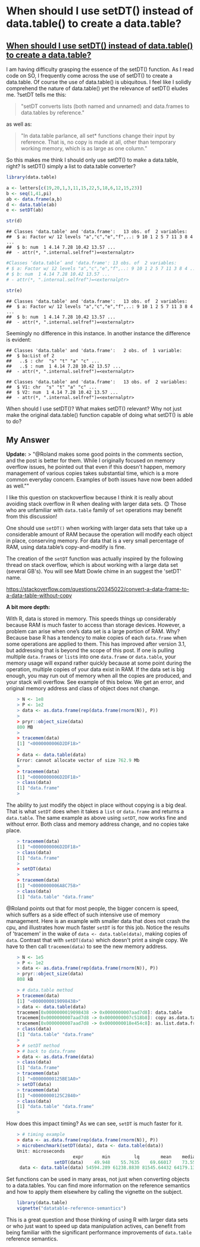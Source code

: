 When should I use setDT() instead of data.table() to create a data.table?
================

[When should I use setDT() instead of data.table() to create a data.table?](https://stackoverflow.com/questions/41917887/when-should-i-use-setdt-instead-of-data-table-to-create-a-data-table)
----------------------------------------------------------------------------------------------------------------------------------------------------------------------------------------------

I am having difficulty grasping the essence of the setDT() function. As I read code on SO, I frequently come across the use of setDT() to create a data.table. Of course the use of data.table() is ubiquitous. I feel like I solidly comprehend the nature of data.table() yet the relevance of setDT() eludes me. ?setDT tells me this:

> "setDT converts lists (both named and unnamed) and data.frames to data.tables by reference."

as well as:

> "In data.table parlance, all set\* functions change their input by reference. That is, no copy is made at all, other than temporary working memory, which is as large as one column."

So this makes me think I should only use setDT() to make a data.table, right? Is setDT() simply a list to data.table converter?

``` r
library(data.table)

a <- letters[c(19,20,1,3,11,15,22,5,18,6,12,15,23)]
b <- seq(1,41,pi)
ab <- data.frame(a,b)
d <- data.table(ab)
e <- setDT(ab)

str(d)
```

    ## Classes 'data.table' and 'data.frame':   13 obs. of  2 variables:
    ##  $ a: Factor w/ 12 levels "a","c","e","f",..: 9 10 1 2 5 7 11 3 8 4 ...
    ##  $ b: num  1 4.14 7.28 10.42 13.57 ...
    ##  - attr(*, ".internal.selfref")=<externalptr>

``` r
#Classes ‘data.table’ and 'data.frame': 13 obs. of  2 variables:
# $ a: Factor w/ 12 levels "a","c","e","f",..: 9 10 1 2 5 7 11 3 8 4 ...
# $ b: num  1 4.14 7.28 10.42 13.57 ...
# - attr(*, ".internal.selfref")=<externalptr>

str(e)
```

    ## Classes 'data.table' and 'data.frame':   13 obs. of  2 variables:
    ##  $ a: Factor w/ 12 levels "a","c","e","f",..: 9 10 1 2 5 7 11 3 8 4 ...
    ##  $ b: num  1 4.14 7.28 10.42 13.57 ...
    ##  - attr(*, ".internal.selfref")=<externalptr>

Seemingly no difference in this instance. In another instance the difference is evident:

    ## Classes 'data.table' and 'data.frame':   2 obs. of  1 variable:
    ##  $ ba:List of 2
    ##   ..$ : chr  "s" "t" "a" "c" ...
    ##   ..$ : num  1 4.14 7.28 10.42 13.57 ...
    ##  - attr(*, ".internal.selfref")=<externalptr>

    ## Classes 'data.table' and 'data.frame':   13 obs. of  2 variables:
    ##  $ V1: chr  "s" "t" "a" "c" ...
    ##  $ V2: num  1 4.14 7.28 10.42 13.57 ...
    ##  - attr(*, ".internal.selfref")=<externalptr>

When should I use setDT()? What makes setDT() relevant? Why not just make the original data.table() function capable of doing what setDT() is able to do?

My Answer
---------

**Update:** &gt; "@Roland makes some good points in the comments section, and the post is better for them. While I originally focused on memory overflow issues, he pointed out that even if this doesn't happen, memory management of various copies takes substantial time, which is a more common everyday concern. Examples of both issues have now been added as well.""

I like this question on stackoverflow because I think it is really about avoiding stack overflow in R when dealing with larger data sets. 😊 Those who are unfamiliar with `data.table` family of `set` operations may benefit from this discussion!

One should use `setDT()` when working with larger data sets that take up a considerable amount of RAM because the operation will modify each object in place, conserving memory. For data that is a very small percentage of RAM, using data.table’s copy-and-modify is fine.

The creation of the `setDT` function was actually inspired by the following thread on stack overflow, which is about working with a large data set (several GB's). You will see Matt Dowle chime in an suggest the 'setDT' name.

<https://stackoverflow.com/questions/20345022/convert-a-data-frame-to-a-data-table-without-copy>

**A bit more depth:**

With R, data is stored in memory. This speeds things up considerably because RAM is much faster to access than storage devices. However, a problem can arise when one’s data set is a large portion of RAM. Why? Because base R has a tendency to make copies of each `data.frame` when some operations are applied to them. This has improved after version 3.1, but addressing that is beyond the scope of this post. If one is pulling multiple `data.frame`s or `list`s into one `data.frame` or `data.table`, your memory usage will expand rather quickly because at some point during the operation, multiple copies of your data exist in RAM. If the data set is big enough, you may run out of memory when all the copies are produced, and your stack will overflow. See example of this below. We get an error, and original memory address and class of object does not change.

``` r
    > N <- 1e8
    > P <- 1e2
    > data <- as.data.frame(rep(data.frame(rnorm(N)), P))
    > 
    > pryr::object_size(data)
    800 MB
    > 
    > tracemem(data)
    [1] "<0000000006D2DF18>"
    > 
    > data <- data.table(data)
    Error: cannot allocate vector of size 762.9 Mb
    > 
    > tracemem(data)
    [1] "<0000000006D2DF18>"
    > class(data)
    [1] "data.frame"
    >
```

The ability to just modify the object in place without copying is a big deal. That is what `setDT` does when it takes a `list` or `data.frame` and returns a `data.table`. The same example as above using `setDT`, now works fine and without error. Both class and memory address change, and no copies take place.

``` r
    > tracemem(data)
    [1] "<0000000006D2DF18>"
    > class(data)
    [1] "data.frame"
    > 
    > setDT(data)
    >  
    > tracemem(data)
    [1] "<0000000006A8C758>"
    > class(data)
    [1] "data.table" "data.frame"
```

@Roland points out that for most people, the bigger concern is speed, which suffers as a side effect of such intensive use of memory management. Here is an example with smaller data that does not crash the cpu, and illustrates how much faster `setDT` is for this job. Notice the results of 'tracemem' in the wake of `data <- data.table(data)`, making copies of `data`. Contrast that with `setDT(data)` which doesn't print a single copy. We have to then call `tracemem(data)` to see the new memory address.

``` r
    > N <- 1e5
    > P <- 1e2
    > data <- as.data.frame(rep(data.frame(rnorm(N)), P))
    > pryr::object_size(data)
    808 kB

    > # data.table method
    > tracemem(data)
    [1] "<0000000019098438>"
    > data <- data.table(data)
    tracemem[0x0000000019098438 -> 0x0000000007aad7d8]: data.table 
    tracemem[0x0000000007aad7d8 -> 0x0000000007c518b8]: copy as.data.table.data.frame as.data.table data.table 
    tracemem[0x0000000007aad7d8 -> 0x0000000018e454c8]: as.list.data.frame as.list vapply copy as.data.table.data.frame as.data.table data.table 
    > class(data)
    [1] "data.table" "data.frame"
    > 
    > # setDT method
    > # back to data.frame
    > data <- as.data.frame(data)
    > class(data)
    [1] "data.frame"
    > tracemem(data)
    [1] "<00000000125BE1A0>"
    > setDT(data)
    > tracemem(data)
    [1] "<00000000125C2840>"
    > class(data)
    [1] "data.table" "data.frame"
    > 
```

How does this impact timing? As we can see, `setDT` is much faster for it.

``` r
    > # timing example
    > data <- as.data.frame(rep(data.frame(rnorm(N)), P))
    > microbenchmark(setDT(data), data <- data.table(data))
    Unit: microseconds
                         expr       min         lq        mean    median            max neval        uq
                  setDT(data)    49.948    55.7635    69.66017    73.553        100.238   100    79.198
     data <- data.table(data) 54594.289 61238.8830 81545.64432 64179.131     611632.427   100 68647.917
```

Set functions can be used in many areas, not just when converting objects to a data.tables. You can find more information on the reference semantics and how to apply them elsewhere by calling the vignette on the subject.

``` r
    library(data.table)    
    vignette("datatable-reference-semantics")
```

This is a great question and those thinking of using R with larger data sets or who just want to speed up data manipulation actives, can benefit from being familiar with the significant performance improvements of `data.table` reference semantics.
